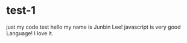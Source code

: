 # test-1
just my code test
hello my name is Junbin Lee!
javascript is very good Language!
I love it.
